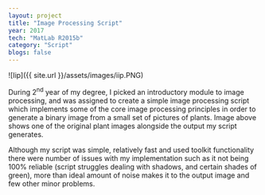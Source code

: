 ```yaml
---
layout: project
title: "Image Processing Script"
year: 2017
tech: "MatLab R2015b"
category: "Script"
blogs: false
---
```


![Iip]({{ site.url }}/assets/images/iip.PNG)

During 2<sup>nd</sup> year of my degree, I picked an introductory module to image processing, and was assigned to create a simple image processing script which implements some of the core image processing principles in order to generate a binary image from a small set of pictures of plants. Image above shows one of the original plant images alongside the output my script generates.

Although my script was simple, relatively fast and used toolkit functionality there were number of issues with my implementation such as it not being 100% reliable (script struggles dealing with shadows, and certain shades of green), more than ideal amount of noise makes it to the output image and few other minor problems.
